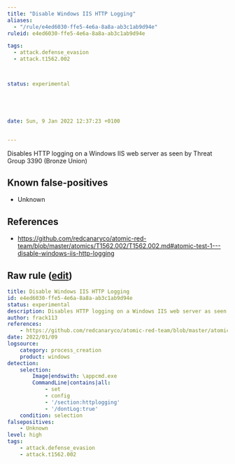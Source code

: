 ```yaml
---
title: "Disable Windows IIS HTTP Logging"
aliases:
  - "/rule/e4ed6030-ffe5-4e6a-8a8a-ab3c1ab9d94e"
ruleid: e4ed6030-ffe5-4e6a-8a8a-ab3c1ab9d94e

tags:
  - attack.defense_evasion
  - attack.t1562.002



status: experimental





date: Sun, 9 Jan 2022 12:37:23 +0100


---
```


Disables HTTP logging on a Windows IIS web server as seen by Threat Group 3390 (Bronze Union)

<!--more-->


## Known false-positives

* Unknown



## References

* https://github.com/redcanaryco/atomic-red-team/blob/master/atomics/T1562.002/T1562.002.md#atomic-test-1---disable-windows-iis-http-logging


## Raw rule ([edit](https://github.com/SigmaHQ/sigma/edit/master/rules/windows/process_creation/proc_creation_win_iis_http_logging.yml))
```yaml
title: Disable Windows IIS HTTP Logging
id: e4ed6030-ffe5-4e6a-8a8a-ab3c1ab9d94e
status: experimental
description: Disables HTTP logging on a Windows IIS web server as seen by Threat Group 3390 (Bronze Union)
author: frack113
references:
    - https://github.com/redcanaryco/atomic-red-team/blob/master/atomics/T1562.002/T1562.002.md#atomic-test-1---disable-windows-iis-http-logging
date: 2022/01/09
logsource:
    category: process_creation
    product: windows
detection:
    selection:
        Image|endswith: \appcmd.exe
        CommandLine|contains|all: 
            - set 
            - config 
            - '/section:httplogging'
            - '/dontLog:true'
    condition: selection
falsepositives:
    - Unknown
level: high
tags:
    - attack.defense_evasion
    - attack.t1562.002

```
